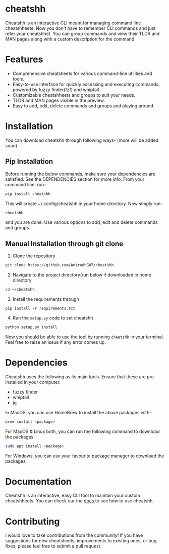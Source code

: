 # cheatshh

Cheatshh is an interactive CLI meant for managing command line cheatshheets. Now you don't have to remember CLI commands and just refer your cheatshhet. You can group commands and view their TLDR and MAN pages along with a custom description for the command.

# Features

- Comprehensive cheatsheets for various command-line utilities and tools.
- Easy-to-use interface for quickly accessing and executing commands, powered by fuzzy finder(fzf) and whiptail.
- Customizable cheatshheets and groups to suit your needs.
- TLDR and MAN pages visible in the preview.
- Easy to add, edit, delete commands and groups and playing around.

# Installation
You can download cheatshh through following ways- (more will be added soon)
## Pip Installation 
Before running the below commands, make sure your dependencies are satisfied. See the DEPENDENCIES section for more info.
From your command line, run-
```bash
pip install cheatshh
```
This will create ~/.config/cheatshh in your home directory. Now simply run-
```bash
cheatshh
```
and you are done. Use various options to add, edit and delete commands and groups.

## Manual Installation through git clone
1. Clone the repository
```bash
git clone https://github.com/AnirudhG07/cheatshh
```
2. Navigate to the project directory(run below if downloaded in home directory
```bash
cd ~/cheatshh
```
3. Install the requirements through
```
pip install -r requirements.txt
```
4. Run the `setup.py` code to set cheatshh
```bash
python setup.py install
```
Now you should be able to use the tool by running ```cheatshh``` in your terminal. Feel free to raise an issue if any error comes up.

# Dependencies
Cheatshh uses the following as its main tools. Ensure that these are pre-installed in your computer.
- fuzzy finder
- whiptail
- jq

In MacOS, you can use HomeBrew to install the above packages with-
```bash
brew install <package>
```
For MacOS & Linux both, you can run the following command to download the packages.
```bash
sudo apt install <package>
```
For Windows, you can use your favourite package manager to download the packages,

# Documentation
Cheatshh is an interactive, easy CLI tool to maintain your custom cheatshheets. You can check our the <a href="https://github.com/AnirudhG07/cheatshh/tree/main/docs"> docs </a> to see how to use cheatshh.

# Contributing
I would love to take contributions from the community! If you have suggestions for new cheatsheets, improvements to existing ones, or bug fixes, please feel free to submit a pull request.
